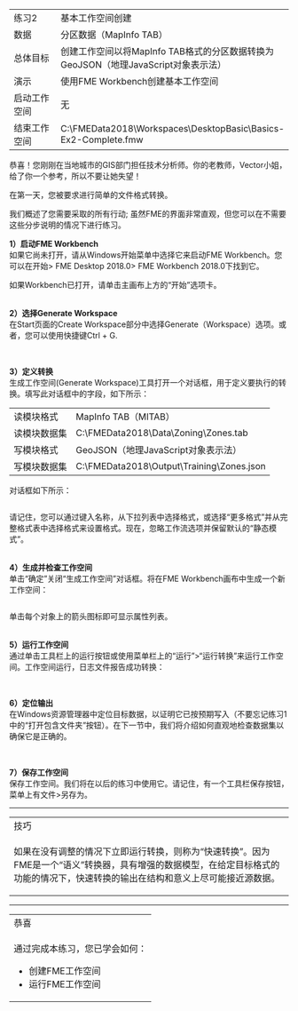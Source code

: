 <html lang="zh-CN" class="translated-ltr"><head><meta http-equiv="Content-Type" content="text/html; charset=UTF-8">

  <div id="readme" class="readme blob instapaper_body">
    <article class="markdown-body entry-content" itemprop="text">
<table>
<tbody><tr>
<td width="25%">
<i></i><font style="vertical-align: inherit;"><font style="vertical-align: inherit;">
练习2
</font></font></td>
<td><font style="vertical-align: inherit;"><font style="vertical-align: inherit;">
基本工作空间创建
</font></font></td>
</tr>
<tr>
<td><font style="vertical-align: inherit;"><font style="vertical-align: inherit;">数据</font></font></td>
<td><font style="vertical-align: inherit;"><font style="vertical-align: inherit;">分区数据（MapInfo TAB）</font></font></td>
</tr>
<tr>
<td><font style="vertical-align: inherit;"><font style="vertical-align: inherit;">总体目标</font></font></td>
<td><font style="vertical-align: inherit;"><font style="vertical-align: inherit;">创建工作空间以将MapInfo TAB格式的分区数据转换为GeoJSON（地理JavaScript对象表示法）</font></font></td>
</tr>
<tr>
<td><font style="vertical-align: inherit;"><font style="vertical-align: inherit;">演示</font></font></td>
<td><font style="vertical-align: inherit;"><font style="vertical-align: inherit;">使用FME Workbench创建基本工作空间</font></font></td>
</tr>
<tr>
<td><font style="vertical-align: inherit;"><font style="vertical-align: inherit;">启动工作空间</font></font></td>
<td><font style="vertical-align: inherit;"><font style="vertical-align: inherit;">无</font></font></td>
</tr>
<tr>
<td><font style="vertical-align: inherit;"><font style="vertical-align: inherit;">结束工作空间</font></font></td>
<td><font style="vertical-align: inherit;"><font style="vertical-align: inherit;">C:\FMEData2018\Workspaces\DesktopBasic\Basics-Ex2-Complete.fmw
</font></font></td>
</tr>
</tbody></table>
<p><font style="vertical-align: inherit;"><font style="vertical-align: inherit;">恭喜！</font><font style="vertical-align: inherit;">您刚刚在当地城市的GIS部门担任技术分析师。</font><font style="vertical-align: inherit;">你的老教师，Vector小姐，给了你一个参考，所以不要让她失望！</font></font></p>
<p><font style="vertical-align: inherit;"><font style="vertical-align: inherit;">在第一天，您被要求进行简单的文件格式转换。</font></font></p>
<p><font style="vertical-align: inherit;"><font style="vertical-align: inherit;">我们概述了您需要采取的所有行动; </font><font style="vertical-align: inherit;">虽然FME的界面非常直观，但您可以在不需要这些分步说明的情况下进行练习。</font></font></p>
<p><strong><font style="vertical-align: inherit;"><font style="vertical-align: inherit;">1）启动FME Workbench</font></font></strong>
<br><font style="vertical-align: inherit;"><font style="vertical-align: inherit;">如果它尚未打开，请从Windows开始菜单中选择它来启动FME Workbench。</font><font style="vertical-align: inherit;">您可以在开始&gt; FME Desktop 2018.0&gt; FME Workbench 2018.0下找到它。</font></font></p>
<p><font style="vertical-align: inherit;"><font style="vertical-align: inherit;">如果Workbench已打开，请单击主画布上方的“开始”选项卡。</font></font></p>
<p><br><strong><font style="vertical-align: inherit;"><font style="vertical-align: inherit;">2）选择Generate Workspace</font></font></strong>
<br><font style="vertical-align: inherit;"><font style="vertical-align: inherit;">在Start页面的Create Workspace部分中选择Generate（Workspace）选项。</font><font style="vertical-align: inherit;">或者，您可以使用快捷键Ctrl + G.</font></font></p>

<p><a target="_blank" rel="noopener noreferrer" href="https://github.com/safesoftware/FMETraining/blob/FME-Desktop-Data-Integration-2018/Integration3LabExercises/Images/Img1.015.GettingStarted.png"><img src="./Images/Img1.015.GettingStarted.png" alt="" style="max-width:100%;"></a></p>
<p><br><strong><font style="vertical-align: inherit;"><font style="vertical-align: inherit;">3）定义转换</font></font></strong>
<br><font style="vertical-align: inherit;"><font style="vertical-align: inherit;"> 生成工作空间(Generate Workspace)工具打开一个对话框，用于定义要执行的转换。</font><font style="vertical-align: inherit;">填写此对话框中的字段，如下所示：</font></font></p>
<table>
<tbody><tr>
<td><font style="vertical-align: inherit;"><font style="vertical-align: inherit;">读模块格式</font></font></td>
<td><font style="vertical-align: inherit;"><font style="vertical-align: inherit;">MapInfo TAB（MITAB）</font></font></td>
</tr>
<tr>
<td><font style="vertical-align: inherit;"><font style="vertical-align: inherit;">读模块数据集</font></font></td>
<td><font style="vertical-align: inherit;"><font style="vertical-align: inherit;">C:\FMEData2018\Data\Zoning\Zones.tab
</font></font></td>
</tr>
<tr>
<td><font style="vertical-align: inherit;"><font style="vertical-align: inherit;">写模块格式</font></font></td>
<td><font style="vertical-align: inherit;"><font style="vertical-align: inherit;">GeoJSON（地理JavaScript对象表示法）</font></font></td>
</tr>
<tr>
<td><font style="vertical-align: inherit;"><font style="vertical-align: inherit;">写模块数据集</font></font></td>
<td><font style="vertical-align: inherit;"><font style="vertical-align: inherit;">C:\FMEData2018\Output\Training\Zones.json
</font></font></td>
</tr>
</tbody></table>
<p><font style="vertical-align: inherit;"><font style="vertical-align: inherit;">对话框如下所示：</font></font></p>
<p><a target="_blank" rel="noopener noreferrer" href="https://github.com/safesoftware/FMETraining/blob/FME-Desktop-Data-Integration-2018/Integration3LabExercises/Images/Img1.208.Ex2.GenerateWorkspaceDialog.png"><img src="./Images/Img1.208.Ex2.GenerateWorkspaceDialog.png" alt="" style="max-width:100%;"></a></p>
<p><font style="vertical-align: inherit;"><font style="vertical-align: inherit;">请记住，您可以通过键入名称，从下拉列表中选择格式，或选择“更多格式”并从完整格式表中选择格式来设置格式。</font><font style="vertical-align: inherit;">现在，忽略工作流选项并保留默认的“静态模式”。</font></font></p>
<p><br><strong><font style="vertical-align: inherit;"><font style="vertical-align: inherit;">4）生成并检查工作空间</font></font></strong>
<br><font style="vertical-align: inherit;"><font style="vertical-align: inherit;">单击“确定”关闭“生成工作空间”对话框。</font><font style="vertical-align: inherit;">将在FME Workbench画布中生成一个新工作空间：</font></font></p>
<p><a target="_blank" rel="noopener noreferrer" href="https://github.com/safesoftware/FMETraining/blob/FME-Desktop-Data-Integration-2018/Integration3LabExercises/Images/Img1.209.Ex2.NewWorkspace.png"><img src="./Images/Img1.209.Ex2.NewWorkspace.png" alt="" style="max-width:100%;"></a></p>
<p><font style="vertical-align: inherit;"><font style="vertical-align: inherit;">单击每个对象上的箭头图标即可显示属性列表。</font></font></p>
<p><br><strong><font style="vertical-align: inherit;"><font style="vertical-align: inherit;">5）运行工作空间</font></font></strong>
<br><font style="vertical-align: inherit;">通过单击工具栏上的运行按钮或使用菜单栏上的“运行”&gt;“运行转换”来运行工作空间。工作空间运行，日志文件报告成功转换：</font></p>
<p><a target="_blank" rel="noopener noreferrer" href="https://github.com/safesoftware/FMETraining/blob/FME-Desktop-Data-Integration-2018/Integration3LabExercises/Images/Img1.210.Ex2.LogWindow.png"><img src="./Images/Img1.210.Ex2.LogWindow.png" alt="" style="max-width:100%;"></a></p>
<p><br><strong><font style="vertical-align: inherit;"><font style="vertical-align: inherit;">6）定位输出</font></font></strong>
<br><font style="vertical-align: inherit;"><font style="vertical-align: inherit;">在Windows资源管理器中定位目标数据，以证明它已按预期写入（不要忘记练习1中的“打开包含文件夹”按钮）。</font><font style="vertical-align: inherit;">在下一节中，我们将介绍如何直观地检查数据集以确保它是正确的。</font></font></p>
<p><a target="_blank" rel="noopener noreferrer" href="https://github.com/safesoftware/FMETraining/blob/FME-Desktop-Data-Integration-2018/Integration3LabExercises/Images/Img1.211.Ex2.JSONInExplorer.png"><img src="./Images/Img1.211.Ex2.JSONInExplorer.png" alt="" style="max-width:100%;"></a></p>
<p><br><strong><font style="vertical-align: inherit;"><font style="vertical-align: inherit;">7）保存工作空间</font></font></strong>
<br><font style="vertical-align: inherit;"><font style="vertical-align: inherit;">保存工作空间。</font><font style="vertical-align: inherit;">我们将在以后的练习中使用它。</font><font style="vertical-align: inherit;">请记住，有一个工具栏保存按钮，菜单上有文件&gt;另存为。</font></font></p>
<hr>

<table>
<tbody><tr>
<td>
<i></i><font style="vertical-align: inherit;"><font style="vertical-align: inherit;">
技巧
</font></font></td>
</tr>
<tr>
<td><font style="vertical-align: inherit;"><font style="vertical-align: inherit;">

如果在没有调整的情况下立即运行转换，则称为“快速转换”。</font><font style="vertical-align: inherit;">因为FME是一个“语义”转换器，具有增强的数据模型，在给定目标格式的功能的情况下，快速转换的输出在结构和意义上尽可能接近源数据。

</font></font></td>
</tr>
</tbody></table>
<hr>

<table>
<tbody><tr>
<td>
<i></i><font style="vertical-align: inherit;"><font style="vertical-align: inherit;">
恭喜
</font></font></td>
</tr>
<tr>
<td><font style="vertical-align: inherit;"><font style="vertical-align: inherit;">

通过完成本练习，您已学会如何：
</font></font><br>
<ul><li><font style="vertical-align: inherit;"><font style="vertical-align: inherit;">创建FME工作空间</font></font></li>
<li><font style="vertical-align: inherit;"><font style="vertical-align: inherit;">运行FME工作空间</font></font></li></ul>

</td>
</tr>
</tbody></table>
</article>
  </div>
</html>
